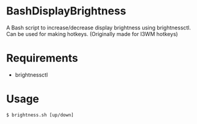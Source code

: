 # BashDisplayBrightness
A Bash script to increase/decrease display brightness using brightnessctl. Can be used for making hotkeys. (Originally made for I3WM hotkeys)

# Requirements
- brightnessctl

# Usage
`$ brightness.sh [up/down]`
